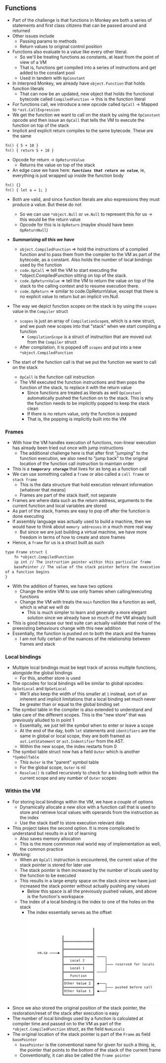 ## Functions
- Part of the challenge is that functions in Monkey are both a series of statements and first class citizens that can be passed around and returned
- Other issues include
    - Passing params to methods
    - Return values to original control position
- Functions also evaluate to a value like every other literal. 
    - So we'll be treating functions as constants, at least from the point of view of a VM
    - That is, functions get compiled into a series of instructions and get added to the constant pool
    - Used in tandem with `OpConstant`
- In Interpred Monkey, we already have `object.Function` that holds function literals
    - That can now be an updated, new object that holds the functional bytecode called `CompiledFunction` -> this is the function literal
- For functions call, we introduce a new opcode called `OpCall` -> Mapped to `*ast.CallExpression`
- We get the function we want to call on the stack by using the `OpConstant` opcode and then issue an `OpCall` that tells the VM to execute the function on top of the stack
- Implicit and explicit return compiles to the same bytecode. These are the same
```
fn() { 5 + 10 }
fn() { return 5 + 10 }
```
- Opcode for return -> `OpReturnValue`
    - Returns the value on top of the stack 
- An edge case we have here: ***`functions that return no value`***, ie, everything is just wrapped up inside the function body
``` 
fn() {}
fn() { let a = 1; }
```
- Both are valid, and since function literals are also expressions they must produce a value. But these do not
    - So we can use `*object.Null` or `vm.Null` to represent this for us -> this would be the return value
    - Opcode for this is is `OpReturn` (maybe should have been `OpReturnNull`)

- ***Summarizing all this we have***
    - `object.CompiledFunction` => hold the instructions of a compiled function and to pass them from the compiler to the VM as part of the bytecode, as a constant. Also holds the number of local bindings used by the function
    - `code.OpCall` => tell the VM to start executing the *object.CompiledFunction sitting on top of the stack.
    - `code.OpReturnValue` => tell the VM to return the value on top of the stack to the calling context and to resume execution there.
    - `code.OpReturn` => similar to code.OpReturnValue, except that there is no explicit value to return but an implicit vm.Null.

- The way we depict function scopes on the stack is by using the `scopes` value in the `Compiler` struct
    - `scopes` is just an array of `CompilationScope`s, which is a new struct, and we push new scopes into that "stack" when we start compiling a function
        - `CompilationScope` is a struct of instruction that are moved out from the `Compiler` struct
    - After compilation, it is popped off `scopes` and put into a new `*object.CompiledFunction`

- The start of the function call is that we put the function we want to call on the stack
    - `OpCall` is the function call instruction
    - The VM executed the function instructions and then pops the function of the stack, to replace it with the return value
        - Since functions are treated as literals as well `OpConstant` automatically pushed the function on to the stack. This is why the function needs to be implicitly popped to keep the stack clean 
        - If there is no return value, only the function is popped
        - That is, the popping is implicitly built into the VM


### Frames
- With how the VM handles execution of functions, non-linear execution has already been tried out once with jump instructions
    - The additional challenge here is that after first "jumping" to the function execution, we also need to "jump back" to the original location of the function call instruction to maintain order
- This is a ***`temporary storage`*** that lives for as long as a function call
- We can use something called a `frame` or also called a `call frame` or `stack frame`
    - This is the data structure that hold execution relevant information (whatever that means)
    - Frames are part of the stack itself, not separate
- Frames are where data such as the return address, arguments to the current function and local variables are stored
- As part of the stack, frames are easy to pop off after the function is done executing
- If assembly language was actually used to build a machine, then we would have to think about `memory addresses` in a much more real way
    - But since we are just building a virtual machine, we have more freedom in terms of how to create and store frames
- Hence, a `frame` for us is a struct built as such
```
type Frame struct {
    fn *object.CompiledFunction
    ip int // The instruction pointer within this particular frame
    basePointer // The value of the stack pointer before the execution of a function begins
}
```
- With the addition of frames, we have two options
    - Change the entire VM to use only frames when calling/executing functions
    - Change the VM with treats the `main` function like a function as well, which is what we will do
        - This is much simpler to learn and generally a more elegant solution since we already have so much of the VM already built
- This is good because our test suite can actually validate that none of the preexisting behaviours change with this new addition
- Essentially, the function is pushed on to both the stack and the frames
    - I am not fully certain of the nuances of the relationship between frames and stack

### Local bindings
- Multiple local bindings must be kept track of across multiple functions, alongside the global bindings
    - For this, another store is used
- The opcodes for local bindings will be similar to global opcodes: `OpSetLocal` and `OpGetLocal`
    - We'll also keep the width of this smaller at `1` instead, sort of an inherent and implicit limitations that a local binding set much never be greater than or equal to the global binding set
- The symbol table in the compiler is also extended to understand and take care of the different scopes. This is the "new store" that was previously alluded to in point 1
    - Essentially, we just tell the symbol when to enter or leave a scope
    - At the end of the day, both `let` statements and `identifiers` are the same in global or local scope, they are both framed as `ast.LetStatement` or `ast.Indentifier` from the AST. 
    - Within the new scope, the index restarts from 0
- The symbol table struct now has a field `Outer` which is another `*SymbolTable`
    - This `Outer` is the "parent" symbol table
    - For the global scope, `Outer` is nil
    - `Resolve()` is called recursively to check for a binding both within the current scope and any number of `Outer` scopes

### Within the VM
- For storing local bindings within the VM, we have a couple of options
    - Dynamically allocate a new slice with a function call that is used to store and retrieve local values with operands from the instruction as the index
    - Use the stack itself to store execution relevant data
- This project takes the second option. It is more complicated to understand but results in a lot of learning
    - Also saves memory allocation
    - This is the more commmon real world way of implementation as well, the common practice
- Working:
    - When an `OpCall` instruction is encountered, the current value of the stack pointer is stored for later use
    - The stack pointer is then increased by the number of locals used by the function to be executed
    - This results in a large empty space on the stack since we have just increased the stack pointer without actually pushing any values
        - Below this space is all the previously pushed values, and above is the function's workspace
    - The index of a local binding is the index to one of the holes on the stack 
        - The index essentially serves as the offset
    ![stackHoles](/Notes/assets/stackHoles.png)
- Since we also stored the original position of the stack pointer, the restoration/reset of the stack after execution is easy
- The number of local bindings used by a function is calculated at compiler time and passed on to the VM as part of the `*object.CompiledFunction` struct, as the field `NumLocals`
- The original location of the stack pointer is part of the `Frame` as field `basePointer`
    - `basePointer` is the conventional name for given for such a thing, ie, the pointer that points to the bottom of the stack of the current frame
    - Conventionally, it can also be called the `frame pointer`